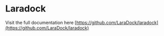 # Laradock

Visit the full documentation here [https://github.com/LaraDock/laradock](https://github.com/LaraDock/laradock)